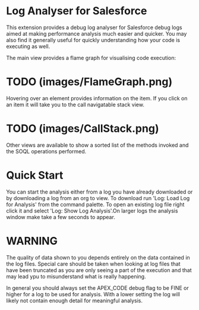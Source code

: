 Log Analyser for Salesforce
===========================

This extension provides a debug log analyser for Salesforce debug logs aimed at making performance analysis much 
easier and quicker. You may also find it generally useful for quickly understanding how your code is executing as
well.

The main view provides a flame graph for visualising code execution:

# TODO (images/FlameGraph.png)

Hovering over an element provides information on the item. If you click on an item it will take you to the call 
navigatable stack view.

# TODO (images/CallStack.png)

Other views are available to show a sorted list of the methods invoked and the SOQL operations performed.

Quick Start
===========

You can start the analysis either from a log you have already downloaded or by downloading a log from an org to view.
To download run 'Log: Load Log for Analysis' from the command palette. To open an existing log file right click it and 
select 'Log: Show Log Analysis'.On larger logs the analysis window make take a few seconds to appear.

WARNING
=======

The quality of data shown to you depends entirely on the data contained in the log files. Special care should be 
taken when looking at log files that have been truncated as you are only seeing a part of the execution and that
may lead ypu to misunderstand what is really happening.

In general you should always set the APEX_CODE debug flag to be FINE or higher for a log to be used for analysis. 
With a lower setting the log will likely not contain enough detail for meaningful analysis.
   
